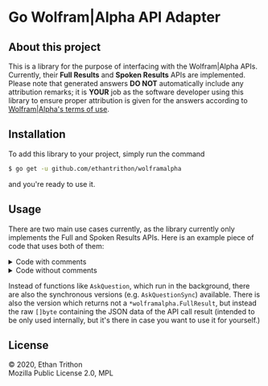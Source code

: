 # Go Wolfram|Alpha API Adapter

## About this project

This is a library for the purpose of interfacing with the Wolfram|Alpha APIs.
Currently, their **Full Results** and **Spoken Results** APIs are implemented.
Please note that generated answers **DO NOT** automatically include any
attribution remarks; it is **YOUR** job as the software developer using this
library to ensure proper attribution is given for the answers according to
[Wolfram|Alpha's terms of use](https://www.wolframalpha.com/termsofuse).

## Installation

To add this library to your project, simply run the command

```sh
$ go get -u github.com/ethantrithon/wolframalpha
```

and you're ready to use it.

## Usage

There are two main use cases currently, as the library currently only implements
the Full and Spoken Results APIs. Here is an example piece of code that uses
both of them:

<details>
<summary>Code with comments</summary>

```go
package main

import (
	"bufio"
	"fmt"
	"os"

	"github.com/ethantrithon/wolframalpha"
)

func main() {
	wolframalpha.APIKey("YOUR-API-KEY-HERE")
	//Note: "API Key" here is the general term,
	//Wolfram|Alpha calls it your "App ID" in the developer portal.

	stdin := bufio.NewScanner(os.Stdin)
	fmt.Print("What would you like to know? ")
	stdin.Scan()
	text := stdin.Text()

	//Send your query to the Spoken Results API.
	//The "standard" functions will return a channel where the result will
	//appear and run in their own goroutine
	answerChannelSpoken := wolframalpha.AskQuestionSpoken(text)
	answerChannel := wolframalpha.AskQuestion(text)

	//Here you could do other things while you wait for the API calls to finish

	spokenResult := <-answerChannelSpoken //string
	fullResult := <-answerChannel         //*wolframalpha.FullResult

	//will be "" if an error occurred somewhere
	fmt.Println(spokenResult)

	//"GetAnswer" is a special function which pulls the most likely answer from an
	//API call result. Currently, the order is:
	//1. Look for dates (19th January 2038)
	//2. Look for numbers, possibly with units (5770 or 5770 Kelvin)
	//3. "Fall back" to the longest answer string available
	//Be careful! If an error occurred during the *sending* of the request, the
	//resulting *wolframalpha.FullResult will be nil!
	answer, _ := fullResult.GetAnswer() //other return value is an error

	fmt.Println(answer)
}
```

</details>

<details>
<summary>Code without comments</summary>

```go
package main

import (
	"bufio"
	"fmt"
	"os"

	"github.com/ethantrithon/wolframalpha"
)

func main() {
	wolframalpha.APIKey("YOUR-API-KEY-HERE")

	stdin := bufio.NewScanner(os.Stdin)
	fmt.Print("What would you like to know? ")
	stdin.Scan()
	text := stdin.Text()

	answerChannelSpoken := wolframalpha.AskQuestionSpoken(text)
	answerChannel := wolframalpha.AskQuestion(text)

	spokenResult := <-answerChannelSpoken
	fullResult := <-answerChannel

	fmt.Println(spokenResult)

	answer, _ := fullResult.GetAnswer()

	fmt.Println(answer)
}
```

</details>

Instead of functions like `AskQuestion`, which run in the background, there are
also the synchronous versions (e.g. `AskQuestionSync`) available. There is also
the version which returns not a `*wolframalpha.FullResult`, but instead the raw
`[]byte` containing the JSON data of the API call result (intended to be only
used internally, but it's there in case you want to use it for yourself.)

## License

© 2020, Ethan Trithon\
Mozilla Public License 2.0, MPL
